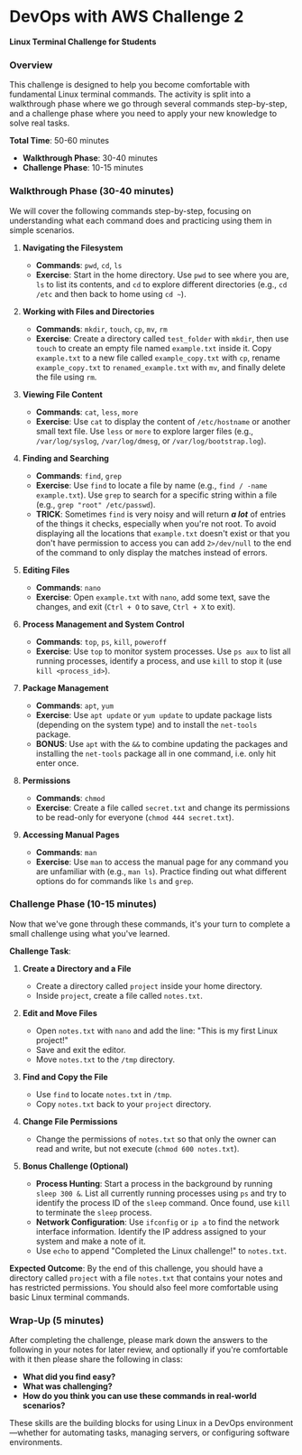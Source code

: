 # DevOps with AWS Challenge 2

**Linux Terminal Challenge for Students**

### Overview
This challenge is designed to help you become comfortable with fundamental Linux terminal commands. The activity is split into a walkthrough phase where we go through several commands step-by-step, and a challenge phase where you need to apply your new knowledge to solve real tasks.

**Total Time**: 50-60 minutes

- **Walkthrough Phase**: 30-40 minutes
- **Challenge Phase**: 10-15 minutes

### Walkthrough Phase (30-40 minutes)
We will cover the following commands step-by-step, focusing on understanding what each command does and practicing using them in simple scenarios.

1. **Navigating the Filesystem**
   - **Commands**: `pwd`, `cd`, `ls`
   - **Exercise**: Start in the home directory. Use `pwd` to see where you are, `ls` to list its contents, and `cd` to explore different directories (e.g., `cd /etc` and then back to home using `cd ~`).

2. **Working with Files and Directories**
   - **Commands**: `mkdir`, `touch`, `cp`, `mv`, `rm`
   - **Exercise**: Create a directory called `test_folder` with `mkdir`, then use `touch` to create an empty file named `example.txt` inside it. Copy `example.txt` to a new file called `example_copy.txt` with `cp`, rename `example_copy.txt` to `renamed_example.txt` with `mv`, and finally delete the file using `rm`.

3. **Viewing File Content**
   - **Commands**: `cat`, `less`, `more`
   - **Exercise**: Use `cat` to display the content of `/etc/hostname` or another small text file. Use `less` or `more` to explore larger files (e.g., `/var/log/syslog`, `/var/log/dmesg`, or `/var/log/bootstrap.log`).

4. **Finding and Searching**
   - **Commands**: `find`, `grep`
   - **Exercise**: Use `find` to locate a file by name (e.g., `find / -name example.txt`). Use `grep` to search for a specific string within a file (e.g., `grep "root" /etc/passwd`).
   - **TRICK**: Sometimes `find` is very noisy and will return ***a lot*** of entries of the things it checks, especially when you're not root. To avoid displaying all the locations that `example.txt` doesn't exist or that you don't have permission to access you can add `2>/dev/null` to the end of the command to only display the matches instead of errors.

5. **Editing Files**
   - **Commands**: `nano`
   - **Exercise**: Open `example.txt` with `nano`, add some text, save the changes, and exit (`Ctrl + O` to save, `Ctrl + X` to exit).

6. **Process Management and System Control**
   - **Commands**: `top`, `ps`, `kill`, `poweroff`
   - **Exercise**: Use `top` to monitor system processes. Use `ps aux` to list all running processes, identify a process, and use `kill` to stop it (use `kill <process_id>`).

7. **Package Management**
   - **Commands**: `apt`, `yum`
   - **Exercise**: Use `apt update` or `yum update` to update package lists (depending on the system type) and to install the `net-tools` package.
   - **BONUS**: Use `apt` with the `&&` to combine updating the packages and installing the `net-tools` package all in one command, i.e. only hit enter once.

8. **Permissions**
   - **Commands**: `chmod`
   - **Exercise**: Create a file called `secret.txt` and change its permissions to be read-only for everyone (`chmod 444 secret.txt`).

9. **Accessing Manual Pages**
   - **Commands**: `man`
   - **Exercise**: Use `man` to access the manual page for any command you are unfamiliar with (e.g., `man ls`). Practice finding out what different options do for commands like `ls` and `grep`.


### Challenge Phase (10-15 minutes)
Now that we've gone through these commands, it's your turn to complete a small challenge using what you've learned.

**Challenge Task**:
1. **Create a Directory and a File**
   - Create a directory called `project` inside your home directory.
   - Inside `project`, create a file called `notes.txt`.

2. **Edit and Move Files**
   - Open `notes.txt` with `nano` and add the line: "This is my first Linux project!"
   - Save and exit the editor.
   - Move `notes.txt` to the `/tmp` directory.

3. **Find and Copy the File**
   - Use `find` to locate `notes.txt` in `/tmp`.
   - Copy `notes.txt` back to your `project` directory.

4. **Change File Permissions**
   - Change the permissions of `notes.txt` so that only the owner can read and write, but not execute (`chmod 600 notes.txt`).

5. **Bonus Challenge (Optional)**
   - **Process Hunting**: Start a process in the background by running `sleep 300 &`. List all currently running processes using `ps` and try to identify the process ID of the `sleep` command. Once found, use `kill` to terminate the `sleep` process.
   - **Network Configuration**: Use `ifconfig` or `ip a` to find the network interface information. Identify the IP address assigned to your system and make a note of it.
   - Use `echo` to append "Completed the Linux challenge!" to `notes.txt`.

**Expected Outcome**: By the end of this challenge, you should have a directory called `project` with a file `notes.txt` that contains your notes and has restricted permissions. You should also feel more comfortable using basic Linux terminal commands.

### Wrap-Up (5 minutes)
After completing the challenge, please mark down the answers to the following in your notes for later review, and optionally if you're comfortable with it then please share the following in class:
- **What did you find easy?**
- **What was challenging?**
- **How do you think you can use these commands in real-world scenarios?**

These skills are the building blocks for using Linux in a DevOps environment—whether for automating tasks, managing servers, or configuring software environments.

